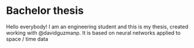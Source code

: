 # Bachelor thesis
Hello everybody! I am an engineering student and this is my thesis, created working with @davidguzmanp. It is based on neural networks applied to space / time data
